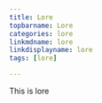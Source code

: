 ```yaml
---
title: Lore
topbarname: Lore
categories: lore
linkmdname: lore
linkdisplayname: lore
tags: [lore]

---
```


This is lore